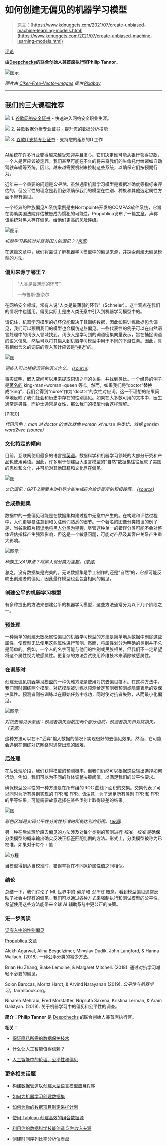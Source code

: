 # 如何创建无偏见的机器学习模型

> 原文：[https://www.kdnuggets.com/2021/07/create-unbiased-machine-learning-models.html](https://www.kdnuggets.com/2021/07/create-unbiased-machine-learning-models.html)

[评论](#comments)

**由[Deepchecks](https://deepchecks.com/)的联合创始人兼首席执行官Philip Tannor**。

![图示](../Images/f109257a81bf17a819ae1929ce210afe.png)

*图片由* [*Clker-Free-Vector-Images*](https://pixabay.com/users/clker-free-vector-images-3736/?utm_source=link-attribution&utm_medium=referral&utm_campaign=image&utm_content=307248) *提供* [*Pixabay*](https://pixabay.com/?utm_source=link-attribution&utm_medium=referral&utm_campaign=image&utm_content=307248)

* * *

## 我们的三大课程推荐

![](../Images/0244c01ba9267c002ef39d4907e0b8fb.png) 1\. [谷歌网络安全证书](https://www.kdnuggets.com/google-cybersecurity) - 快速进入网络安全职业生涯。

![](../Images/e225c49c3c91745821c8c0368bf04711.png) 2\. [谷歌数据分析专业证书](https://www.kdnuggets.com/google-data-analytics) - 提升您的数据分析技能

![](../Images/0244c01ba9267c002ef39d4907e0b8fb.png) 3\. [谷歌IT支持专业证书](https://www.kdnuggets.com/google-itsupport) - 支持您的组织的IT工作

* * *

AI系统在许多行业变得越来越受欢迎并且核心。它们决定谁可能从银行获得贷款，一个人是否应该被定罪，我们甚至可能在不久的将来将我们的生命托付给诸如自动驾驶车辆等系统。因此，越来越需要机制来控制这些系统，以确保它们按预期行为。

近年来一个重要的问题是*公平性*。虽然通常机器学习模型是根据准确度等指标来评估的，但公平性的理念是我们必须确保我们的模型在性别、种族和其他选定属性方面不带有偏见。

一个经典的种族偏见AI系统案例是由Northpointe开发的COMPAS软件系统，它旨在协助美国法院评估被告成为惯犯的可能性。Propublica发布了一篇[文章](https://www.propublica.org/article/machine-bias-risk-assessments-in-criminal-sentencing)，声称该系统对黑人存在偏见，给他们更高的风险评级。

![图示](../Images/286f789c76493394720b3c8cbe64ca84.png)

*机器学习系统对非裔美国人的偏见？ (*[*来源*](https://www.propublica.org/article/machine-bias-risk-assessments-in-criminal-sentencing)*)*

在这篇文章中，我们将尝试了解机器学习模型中的偏见来源，并探索创建无偏见模型的方法。

### 偏见来源于哪里？

> “人类是最薄弱的环节”
> 
> —布鲁斯·施奈尔

在网络安全领域，常有人说“人类是最薄弱的环节”（Schneier）。这个观点在我们的情况中也适用。偏见实际上是由人类无意中引入到机器学习模型中的。

请记住，机器学习模型的好坏仅能取决于其训练数据，因此如果训练数据包含偏见，我们可以预期我们的模型也会模仿这些偏见。一些代表性的例子可以在自然语言处理中的词嵌入领域找到。词嵌入是学习到的词语密集向量表示，旨在捕捉词语的语义信息，然后可以将其输入到机器学习模型中用于不同的下游任务。因此，具有相似含义的词语的嵌入预计应该是“接近”的。

![图](../Images/226ab20e7f0444a5cf42625469fff5d4.png)

*词嵌入可以捕捉词语的语义含义。 (*[*source*](https://www.ibm.com/blogs/research/2018/11/word-movers-embedding/)*)*

事实证明，嵌入空间可以用来提取词语之间的关系，并找到类比。一个经典的例子是[著名的](https://www.technologyreview.com/2015/09/17/166211/king-man-woman-queen-the-marvelous-mathematics-of-computational-linguistics/) king-man+woman=queen 等式。然而，如果我们将“doctor”替换成“king”，我们会得到“nurse”作为“doctor”的女性对应词。这一不理想的结果简单地反映了我们社会和历史中存在的性别偏见。如果在大多数可用的文本中，医生通常是男性，而护士通常是女性，那么我们的模型也会这样理解。

[PRE0]

*代码示例：* *man* *对* *doctor* *的类比就像* *woman* *对* *nurse* *的类比，依据 gensim word2vec* *(*[*source*](https://colab.research.google.com/drive/165qN7RfKByFDlWB6m-E5gRvcSEEodGV0?usp=sharing)*)*

### 文化特定的倾向

目前，互联网使用最多的语言是[英语](https://www.statista.com/statistics/262946/share-of-the-most-common-languages-on-the-internet/#:~:text=As%20of%20January%202020%2C%20English,percent%20of%20global%20internet%20users.)。数据科学和机器学习领域的大部分研究和产品也使用英语。因此，许多用于创建巨大语言模型的“自然”数据集往往反映了美国的思维和文化，并可能对其他国籍和文化存在偏见。

![图](../Images/3a6bd2ee7625df70901f1fe33257b7ca.png)

*文化偏见：GPT-2需要主动引导才能生成符合给定提示的积极段落。 (*[*source*](https://blog.einstein.ai/gedi/)*)*

### 合成数据集

数据中的一些偏见可能是在数据集构建过程中无意中产生的。在构建和评估过程中，人们更容易注意到和关注他们熟悉的细节。一个著名的图像分类错误的例子是，当谷歌照片[错误地将黑人分类为猩猩](https://www.wsj.com/articles/BL-DGB-42522)。尽管这种单一的错误分类可能不会对整体评估指标产生强烈影响，但这是一个敏感问题，可能对产品及其客户关系产生重大影响。

![图示](../Images/05cedf7c97a4e086de2b0fa7ba670e26.png)

*种族主义AI算法？将黑人误分类为猩猩。（*[*来源*](https://www.wsj.com/articles/BL-DGB-42522)*)*

总之，没有数据集是完美的。无论数据集是手工制作的还是“自然”的，它都可能反映出创建者的偏见，因此最终模型也会包含相同的偏见。

### 创建公平的机器学习模型

有多种提出的方法来创建公平的机器学习模型，这些方法通常分为以下几个阶段之一。

### 预处理

一种简单的创建无敏感属性偏见的机器学习模型的方法是简单地从数据中删除这些属性，使模型无法使用这些属性进行预测。然而，将属性划分为明确的类别并不总是简单的。例如，一个人的名字可能与他们的性别或民族相关，但我们不一定希望将这个属性视为敏感属性。更复杂的方法尝试使用降维技术来消除敏感属性。

### 在训练时

创建[无偏见机器学习模型](https://deepchecks.com/how-to-create-unbiased-ml-models/)的一种优雅方法是使用对抗去偏见技术。在这种方法中，我们同时训练两个模型。对抗模型被训练以预测给定预测者预测或隐藏表示的受保护属性。预测者则被训练以在原始任务中成功，同时使对抗者失败，从而最小化偏见。

![图示](../Images/ac04940d304eced71c619b269d1c2468.png)

*对抗去偏见示意图：预测者损失函数由两个部分组成，预测者损失和对抗损失。（*[*来源*](https://arxiv.org/pdf/1801.07593.pdf)*)*

这种方法可以在不“丢弃”输入数据的情况下实现很好的去偏见效果，然而，它可能会遇到在训练对抗网络时通常出现的困难。

### 后处理

在后处理阶段，我们获得模型的预测概率，但我们仍然可以根据这些输出选择如何行动，例如，我们可以为不同的群体调整决策阈值，以满足我们的公平性要求。

确保模型公平性的一种方法是在所有组的 ROC 曲线下面积的交集。交集代表了可以同时为所有类别实现的 TPR 和 FPR。请注意，为了满足所有类别 TPR 和 FPR 的平等结果，可能需要故意选择在某些类别上取得较差的结果。

![图](../Images/1bd7e256c87e70aaceaf57dc23972269.png)

*彩色区域是实现公平性分离性标准时所能达到的范围。(*[*来源*](https://fairmlbook.org/classification.html)*)*

另一种在后处理阶段去偏见的方法涉及对每个类别的预测进行 *校准*。*校准* 是确保分类模型的概率输出确实反映正标签匹配比例的方法。形式上，分类模型被称为已校准，如果对于每个 r 值：

![方程](../Images/4261c701bf4517a4b0357b5fd7d1157d.png)

当模型得到适当校准时，错误率将在不同保护属性值之间相似。

### 结论

总结一下，我们讨论了 ML 世界中的 *偏见* 和 *公平性* 概念，看到模型偏见通常反映了社会中现有的偏见。我们可以通过各种方式来强制执行和测试模型的公平性，希望使用这些方法能带来全球 AI 辅助系统中更公正的决策。

### 进一步阅读

[词嵌入中的性别偏见](https://towardsdatascience.com/gender-bias-word-embeddings-76d9806a0e17)

[Propublica 文章](https://www.propublica.org/article/machine-bias-risk-assessments-in-criminal-sentencing)

Alekh Agarwal, Alina Beygelzimer, Miroslav Dudík, John Langford, & Hanna Wallach. (2018). 一种公平分类的减少方法。

Brian Hu Zhang, Blake Lemoine, & Margaret Mitchell. (2018). 通过对抗学习减轻不必要的偏见。

Solon Barocas, Moritz Hardt, & Arvind Narayanan (2019). *公平性与机器学习*。fairmlbook.org。

Ninareh Mehrabi, Fred Morstatter, Nripsuta Saxena, Kristina Lerman, & Aram Galstyan. (2019). 关于机器学习中的偏见和公平性的调查。

**简介：Philip Tannor** 是 [Deepchecks](https://deepchecks.com/) 的联合创始人兼首席执行官。

**相关：**

+   [保证隐私所需的数据保护技术](/2020/10/data-protection-techniques-guarantee-privacy.html)

+   [什么让人工智能值得信赖？](/2021/05/what-makes-ai-trustworthy.html)

+   [人工智能中的伦理、公平性和偏见](/2021/06/ethics-fairness-ai.html)

### 更多相关话题

+   [构建数据管道以创建大型语言模型应用程序](https://www.kdnuggets.com/building-data-pipelines-to-create-apps-with-large-language-models)

+   [如何为机器学习创建数据集](https://www.kdnuggets.com/2022/02/create-dataset-machine-learning.html)

+   [如何为你的数据项目制定采样计划](https://www.kdnuggets.com/2022/11/create-sampling-plan-data-project.html)

+   [使用 Tableau 创建高效的组合数据源](https://www.kdnuggets.com/2022/05/create-efficient-combined-data-sources-tableau.html)

+   [利用你的数据科学技能创造 5 种收入来源](https://www.kdnuggets.com/2023/03/data-science-skills-create-5-streams-income.html)

+   [创建时间序列比率分析仪表盘](https://www.kdnuggets.com/2023/06/wolfer-create-time-series-ratio-analysis-dashboard.html)
